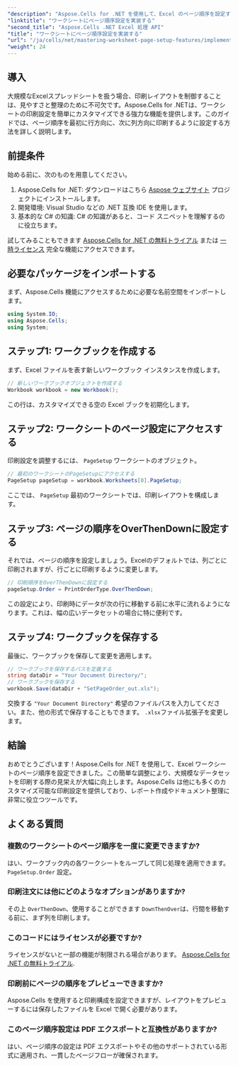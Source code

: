 ```yaml
---
"description": "Aspose.Cells for .NET を使用して、Excel のページ順序を設定する方法を学びます。このステップバイステップガイドでは、まず行方向に印刷し、次に列方向に印刷することで、大きなスプレッドシートを紙にきれいに印刷する方法を説明します。"
"linktitle": "ワークシートにページ順序設定を実装する"
"second_title": "Aspose.Cells .NET Excel 処理 API"
"title": "ワークシートにページ順序設定を実装する"
"url": "/ja/cells/net/mastering-worksheet-page-setup-features/implement-page-order-settings/"
"weight": 24
---
```


## 導入

大規模なExcelスプレッドシートを扱う場合、印刷レイアウトを制御することは、見やすさと整理のために不可欠です。Aspose.Cells for .NETは、ワークシートの印刷設定を簡単にカスタマイズできる強力な機能を提供します。このガイドでは、ページ順序を最初に行方向に、次に列方向に印刷するように設定する方法を詳しく説明します。

## 前提条件

始める前に、次のものを用意してください。

1. Aspose.Cells for .NET: ダウンロードはこちら [Aspose ウェブサイト](https://releases.aspose.com/cells/net/) プロジェクトにインストールします。
2. 開発環境: Visual Studio などの .NET 互換 IDE を使用します。
3. 基本的な C# の知識: C# の知識があると、コード スニペットを理解するのに役立ちます。

試してみることもできます [Aspose.Cells for .NET の無料トライアル](https://releases.aspose.com/) または [一時ライセンス](https://purchase.aspose.com/temporary-license/) 完全な機能にアクセスできます。

## 必要なパッケージをインポートする

まず、Aspose.Cells 機能にアクセスするために必要な名前空間をインポートします。

```csharp
using System.IO;
using Aspose.Cells;
using System;
```

## ステップ1: ワークブックを作成する

まず、Excel ファイルを表す新しいワークブック インスタンスを作成します。

```csharp
// 新しいワークブックオブジェクトを作成する
Workbook workbook = new Workbook();
```

この行は、カスタマイズできる空の Excel ブックを初期化します。

## ステップ2: ワークシートのページ設定にアクセスする

印刷設定を調整するには、 `PageSetup` ワークシートのオブジェクト。

```csharp
// 最初のワークシートのPageSetupにアクセスする
PageSetup pageSetup = workbook.Worksheets[0].PageSetup;
```

ここでは、 `PageSetup` 最初のワークシートでは、印刷レイアウトを構成します。

## ステップ3: ページの順序をOverThenDownに設定する

それでは、ページの順序を設定しましょう。Excelのデフォルトでは、列ごとに印刷されますが、行ごとに印刷するように変更します。

```csharp
// 印刷順序をOverThenDownに設定する
pageSetup.Order = PrintOrderType.OverThenDown;
```

この設定により、印刷時にデータが次の行に移動する前に水平に流れるようになります。これは、幅の広いデータセットの場合に特に便利です。

## ステップ4: ワークブックを保存する

最後に、ワークブックを保存して変更を適用します。

```csharp
// ワークブックを保存するパスを定義する
string dataDir = "Your Document Directory/";
// ワークブックを保存する
workbook.Save(dataDir + "SetPageOrder_out.xls");
```

交換する `"Your Document Directory"` 希望のファイルパスを入力してください。また、他の形式で保存することもできます。 `.xlsx`ファイル拡張子を変更します。

## 結論

おめでとうございます！Aspose.Cells for .NET を使用して、Excel ワークシートのページ順序を設定できました。この簡単な調整により、大規模なデータセットを印刷する際の見栄えが大幅に向上します。Aspose.Cells は他にも多くのカスタマイズ可能な印刷設定を提供しており、レポート作成やドキュメント整理に非常に役立つツールです。

## よくある質問

### 複数のワークシートのページ順序を一度に変更できますか?

はい、ワークブック内の各ワークシートをループして同じ処理を適用できます。 `PageSetup.Order` 設定。

### 印刷注文には他にどのようなオプションがありますか?

その上 `OverThenDown`、使用することができます `DownThenOver`は、行間を移動する前に、まず列を印刷します。

### このコードにはライセンスが必要ですか?

ライセンスがないと一部の機能が制限される場合があります。 [Aspose.Cells for .NET の無料トライアル](https://releases。aspose.com/).

### 印刷前にページの順序をプレビューできますか?

Aspose.Cells を使用すると印刷構成を設定できますが、レイアウトをプレビューするには保存したファイルを Excel で開く必要があります。

### このページ順序設定は PDF エクスポートと互換性がありますか?

はい、ページ順序の設定は PDF エクスポートやその他のサポートされている形式に適用され、一貫したページフローが確保されます。
